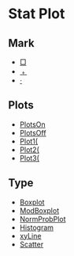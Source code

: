 # Stat Plot


## Mark

 * <a href="../tokens/□.md" title="0x7F">□</a>
 * <a href="../tokens/﹢.md" title="0x80">﹢</a>
 * <a href="../tokens/·.md" title="0x81">·</a>

## Plots

 * <a href="../tokens/PlotsOn.md" title="0xE9">PlotsOn </a>
 * <a href="../tokens/PlotsOff.md" title="0xEA">PlotsOff </a>
 * <a href="../tokens/Plot1(.md" title="0xEC">Plot1(</a>
 * <a href="../tokens/Plot2(.md" title="0xED">Plot2(</a>
 * <a href="../tokens/Plot3(.md" title="0xEE">Plot3(</a>

## Type

 * <a href="../tokens/Boxplot.md" title="0x05">Boxplot</a>
 * <a href="../tokens/ModBoxplot.md" title="0xBB5A">ModBoxplot</a>
 * <a href="../tokens/NormProbPlot.md" title="0xBB5B">NormProbPlot</a>
 * <a href="../tokens/Histogram.md" title="0xFC">Histogram</a>
 * <a href="../tokens/xyLine.md" title="0xFD">xyLine</a>
 * <a href="../tokens/Scatter.md" title="0xFE">Scatter</a>

